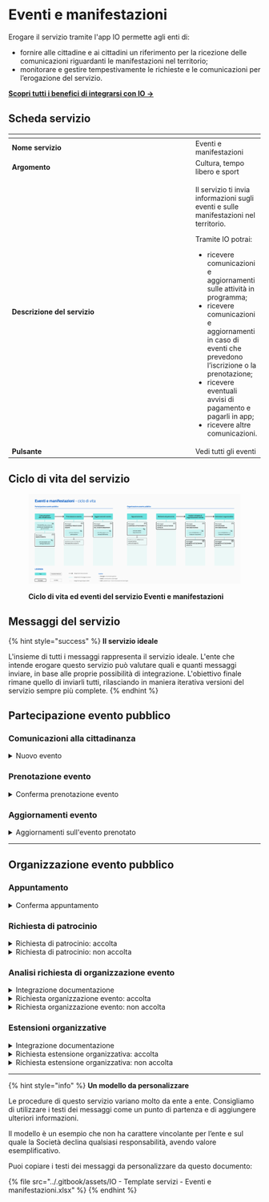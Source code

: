 # Eventi e manifestazioni

Erogare il servizio tramite l'app IO permette agli enti di:

* fornire alle cittadine e ai cittadini un riferimento per la ricezione delle comunicazioni riguardanti le manifestazioni nel territorio;
* monitorare e gestire tempestivamente le richieste e le comunicazioni per l’erogazione del servizio.

[**Scopri tutti i benefici di integrarsi con IO →** ](https://docs.pagopa.it/manuale-servizi/lapp-io/cose-io-e-qual-e-il-suo-obiettivo)

## Scheda servizio <a href="#scheda-servizio" id="scheda-servizio"></a>

<table data-header-hidden><thead><tr><th width="373"></th><th></th></tr></thead><tbody><tr><td><strong>Nome servizio</strong></td><td>Eventi e manifestazioni</td></tr><tr><td><strong>Argomento</strong></td><td>Cultura, tempo libero e sport</td></tr><tr><td><strong>Descrizione del servizio</strong></td><td><p>Il servizio ti invia informazioni sugli eventi e sulle manifestazioni nel territorio.</p><p></p><p>Tramite IO potrai:</p><ul><li>ricevere comunicazioni e aggiornamenti sulle attività in programma; </li><li>ricevere comunicazioni e aggiornamenti in caso di eventi che prevedono l’iscrizione o la prenotazione; </li><li>ricevere eventuali avvisi di pagamento e pagarli in app;</li><li>ricevere altre comunicazioni.</li></ul></td></tr><tr><td><strong>Pulsante</strong></td><td>Vedi tutti gli eventi</td></tr></tbody></table>

## Ciclo di vita del servizio

<figure><img src="../.gitbook/assets/image (12).png" alt=""><figcaption><p><strong>Ciclo di vita ed eventi del servizio Eventi e manifestazioni</strong></p></figcaption></figure>

## Messaggi del servizio

{% hint style="success" %}
**Il servizio ideale**

L'insieme di tutti i messaggi rappresenta il servizio ideale. L'ente che intende erogare questo servizio può valutare quali e quanti messaggi inviare, in base alle proprie possibilità di integrazione. L'obiettivo finale rimane quello di inviarli tutti, rilasciando in maniera iterativa versioni del servizio sempre più complete.
{% endhint %}

## Partecipazione evento pubblico

### Comunicazioni alla cittadinanza

<details>

<summary>Nuovo evento</summary>

**🖋 Titolo del messaggio:** Nuovo evento

🗒 **Testo del messaggio**:&#x20;

Dal \<gg/mm/aaaa> al \<gg/mm/aaaa> / Il \<gg/mm/aaaa> si terrà l’evento \<nome evento>:

**Dove**: \<indirizzo>

**Orari**: \<orari evento>

Per ulteriori informazioni, \[visita questo sito]\(URL).

**🪄 Pulsante**: n/a

***

**Destinatari**: Tutti i cittadini che hanno manifestato interesse per nuovi eventi pubblici sul territorio.

**Quando inviarlo**: Quando mancano pochi giorni all’evento pubblico.

**User story**: Come cittadino voglio ricevere una notifica quando la data dell’evento pubblico è prossima.

</details>

### Prenotazione evento

<details>

<summary>Conferma prenotazione evento</summary>

:sparkles:<mark style="color:blue;">**Messaggio Premium**</mark> — Se hai un contratto Premium, ti consigliamo di configurare questo messaggio con promemoria Premium: i destinatari verranno avvisati dell‘avvicinarsi dell'evento tramite notifica push.

***

**🖋 Titolo del messaggio:** La tua prenotazione

**🗒 Testo del messaggio:**

Hai prenotato un posto per l’evento \<nome evento>.

**Dove**: \<indirizzo>

**Quando**: \<gg/mm/aaaa> alle \<hh:mm>

\[Inserire qui eventuali ulteriori dettagli per il cittadino utili per la partecipazione all’evento, da compilare a cura e responsabilità dell'ente]

Per ulteriori informazioni, \[visita questo sito]\(URL).

**🪄 Pulsante**: Disdici prenotazione

***

**Destinatari**: Tutti i cittadini che hanno prenotato un posto per un evento pubblico.

**Quando inviarlo**: Quando la prenotazione è confermata.

**User story**: Come cittadino voglio ricevere una conferma quando la prenotazione viene confermata dall’ente.

</details>

### Aggiornamenti evento

<details>

<summary>Aggiornamenti sull'evento prenotato</summary>

**🖋 Titolo del messaggio:** Aggiornamenti evento \<nome evento>

🗒 **Testo del messaggio:**

Ci sono aggiornamenti sull’evento \<nome evento>.

\[Inserire qui gli aggiornamenti sull’evento, da compilare a cura e responsabilità dell'ente]

Per ulteriori informazioni, \[visita questo sito]\(URL).

**🪄 Pulsante**: n/a

***

**Destinatari**: Tutti i cittadini che hanno prenotato la partecipazione ad un evento pubblico.

**Quando inviarlo**: Quando l’evento ha un aggiornamento da comunicare.

**User story**: Come cittadino voglio ricevere una notifica quando l’evento subisce un aggiornamento.

</details>

***

## Organizzazione evento pubblico

### Appuntamento

<details>

<summary>Conferma appuntamento</summary>

:sparkles:<mark style="color:blue;">**Messaggio Premium**</mark> — Se hai un contratto Premium, ti consigliamo di configurare questo messaggio con promemoria Premium: i destinatari verranno avvisati dell‘avvicinarsi dell'appuntamento tramite notifica push.

***

**🖋 Titolo del messaggio:** Il tuo appuntamento

🗒 **Testo del messaggio:**

Hai prenotato un appuntamento per \<oggetto dell’appuntamento>.

**Dove**: \<indirizzo>

**Quando**: \<gg/mm/aaaa> alle \<hh:mm>

Per ulteriori informazioni, (visita questo sito)\[URL].

**🪄 Pulsante**: Disdici appuntamento

***

**Destinatari**: Tutti i cittadini che hanno richiesto appuntamento per organizzare un evento pubblico.

**Quando inviarlo**: Quando l’appuntamento è confermato.

**User story**: Come cittadino voglio ricevere una conferma quando l’appuntamento viene confermato dall’ente.

</details>

### Richiesta di patrocinio

<details>

<summary>Richiesta di patrocinio: accolta</summary>

**🖋 Titolo del messaggio:** La tua richiesta di patrocinio è stata accolta

🗒 **Testo del messaggio:**

La tua richiesta di patrocinio per l’evento \<nome evento> è stata accolta.

Per ulteriori informazioni, \[visita questo sito]\(URL).

**🪄 Pulsante**: n/a

***

**Destinatari**: Tutti i cittadini che hanno aperto una pratica a proprio nome per richieste di patrocinio per evento pubblico.

**Quando inviarlo**: Quando l’ente accoglie la richiesta.

**User story**: Come cittadino voglio ricevere aggiornamenti sullo stato di avanzamento della mia richiesta.

</details>

<details>

<summary>Richiesta di patrocinio: non accolta</summary>

**🖋 Titolo del messaggio:** La tua richiesta di patrocinio non è stata accolta

🗒 **Testo del messaggio:**

La tua richiesta di patrocinio per l’evento \<nome evento> non è stata accolta.

Per ulteriori informazioni, \[visita questo sito]\(URL)

**🪄 Pulsante**: n/a

***

**Destinatari**: Tutti i cittadini che hanno aperto una pratica a proprio nome per richieste di patrocinio per evento pubblico.

**Quando inviarlo**: Quando l’ente non accoglie la richiesta.

**User story**: Come cittadino voglio ricevere aggiornamenti sullo stato di avanzamento della mia richiesta.

</details>

### Analisi richiesta di organizzazione evento

<details>

<summary>Integrazione documentazione</summary>

**🖋 Titolo del messaggio:** Richiesta di integrazione

🗒 **Testo del messaggio:**

Per elaborare la tua richiesta di \<oggetto della richiesta>, abbiamo bisogno di ricevere entro il \<gg/mm/aaaa> altri documenti.

Per aggiungere i documenti alla tua richiesta, \[visita questo sito]\(URL).

**🪄 Pulsante**: Aggiungi documenti

***

**Destinatari**: Tutti i cittadini che hanno aperta una pratica a proprio nome per richieste di competenza dell’Ufficio.

**Quando inviarlo**: Quando l’ente ha bisogno di ulteriori documenti per l’elaborazione della richiesta.

**User story**: Come cittadino voglio ricevere aggiornamenti sullo stato di avanzamento della mia richiesta.

</details>

<details>

<summary>Richiesta organizzazione evento: accolta</summary>

**🖋 Titolo del messaggio:** La tua richiesta è stata accolta

🗒 **Testo del messaggio:**

La tua richiesta di organizzazione per l’evento \<nome evento> è stata accolta.

Per ulteriori informazioni, \[visita questo sito]\(URL)

**🪄 Pulsante**: n/a

***

**Destinatari**: Tutti i cittadini che hanno aperto una pratica a proprio nome per organizzazione evento pubblico.

**Quando inviarlo**: Quando l’ente accoglie la richiesta.

**User story**: Come cittadino voglio ricevere aggiornamenti sullo stato di avanzamento della mia richiesta.

</details>

<details>

<summary>Richiesta organizzazione evento: non accolta</summary>

**🖋 Titolo del messaggio:** La tua richiesta non è stata accolta

🗒 **Testo del messaggio:**

La tua richiesta di organizzazione per l’evento \<nome evento> non è stata accolta.

Per ulteriori informazioni, \[visita questo sito]\(URL)

**🪄 Pulsante**: n/a

***

**Destinatari**: Tutti i cittadini che hanno aperto una pratica a proprio nome per orgnizzazione evento pubblico.

**Quando inviarlo**: Quando l’ente non accoglie la richiesta.

**User story**: Come cittadino voglio ricevere aggiornamenti sullo stato di avanzamento della mia richiesta.

</details>

### Estensioni organizzative

<details>

<summary>Integrazione documentazione</summary>

**🖋 Titolo del messaggio:** Richiesta documentazione aggiuntiva

🗒 **Testo del messaggio:**

Per elaborare la tua richiesta aggiuntiva di \<oggetto della richiesta>, abbiamo bisogno di ricevere entro il \<gg/mm/aaaa> altri documenti.

Per aggiungere i documenti alla tua richiesta, \[visita questo sito]\(URL).

**🪄 Pulsante**: Aggiungi documenti

***

**Destinatari**: Tutti i cittadini che hanno aperta una pratica a proprio nome per richieste di competenza dell’Ufficio.

**Quando inviarlo**: Quando l’ente ha bisogno di ulteriori documenti per l’elaborazione della richiesta.

**User story**: Come cittadino voglio ricevere aggiornamenti sullo stato di avanzamento della mia richiesta.

</details>

<details>

<summary>Richiesta estensione organizzativa: accolta</summary>

**🖋 Titolo del messaggio:** La tua richiesta aggiuntiva è stata accolta

🗒 **Testo del messaggio:**

La tua richiesta aggiuntiva di \<oggetto della richiesta> per l’evento \<nome evento> è stata accolta.

Per ulteriori informazioni, \[visita questo sito]\(URL)

**🪄 Pulsante**: n/a

***

**Destinatari**: Tutti i cittadini che hanno richiesto aggiunte organizzative al proprio evento.

**Quando inviarlo**: Quando l’ente accoglie la richiesta.

**User story**: Come cittadino voglio ricevere aggiornamenti sullo stato di avanzamento della mia richiesta.

</details>

<details>

<summary>Richiesta estensione organizzativa: non accolta</summary>

**🖋 Titolo del messaggio:** La tua richiesta aggiuntiva non è stata accolta

🗒 **Testo del messaggio:**

La tua richiesta aggiuntiva di \<oggetto della richiesta> per l’evento \<nome evento> non è stata accolta.

Per ulteriori informazioni, \[visita questo sito]\(URL)

**🪄 Pulsante**: n/a

***

**Destinatari**: Tutti i cittadini che hanno richiesto aggiunte organizzative al proprio evento.

**Quando inviarlo**: Quando l’ente non accoglie la richiesta.

**User story**: Come cittadino voglio ricevere aggiornamenti sullo stato di avanzamento della mia richiesta.

</details>

***

{% hint style="info" %}
**Un modello da personalizzare**

Le procedure di questo servizio variano molto da ente a ente. Consigliamo di utilizzare i testi dei messaggi come un punto di partenza e di aggiungere ulteriori informazioni.&#x20;

Il modello è un esempio che non ha carattere vincolante per l’ente e sul quale la Società declina qualsiasi responsabilità, avendo valore esemplificativo.

Puoi copiare i testi dei messaggi da personalizzare da questo documento:

{% file src="../.gitbook/assets/IO - Template servizi - Eventi e manifestazioni.xlsx" %}
{% endhint %}
